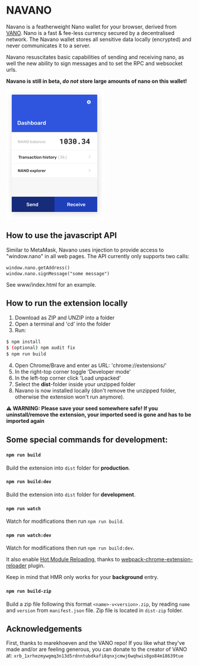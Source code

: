 # NAVANO
Navano is a featherweight Nano wallet for your browser, derived from [VANO](https://github.com/marekhoeven/VANO). Nano is a fast & fee-less currency secured by a decentralised network. The Navano wallet stores all sensitive data locally (encrypted) and never communicates it to a server. 

Navano resuscitates basic capabilities of sending and receiving nano, as well the new ability to sign messages and to set the RPC and websocket urls.

**Navano is still in beta, *do not* store large amounts of nano on this wallet!**

![Dashboard](https://github.com/thandal/navano/blob/master/dashboard.png)

## How to use the javascript API

Similar to MetaMask, Navano uses injection to provide access to "window.nano" in all web pages. The API currently only supports two calls:
```
window.nano.getAddress()
window.nano.signMessage("some message")
```
See www/index.html for an example.

## How to run the extension locally

1. Download as ZIP and UNZIP into a folder
2. Open a terminal and 'cd' into the folder
3. Run:
```bash
$ npm install
$ (optional) npm audit fix 
$ npm run build
```

4. Open Chrome/Brave and enter as URL: 'chrome://extensions/' 
5. In the right-top corner toggle 'Developer mode'
6. In the left-top corner click 'Load unpacked'
7. Select the **dist**-folder inside your unzipped folder
8. Navano is now installed locally (don't remove the unzipped folder, otherwise the extension won't run anymore).

**:warning: WARNING: Please save your seed somewhere safe! If you uninstall/remove the extension, your imported seed is gone and has to be imported again**

## Some special commands for development:

#### `npm run build` 

Build the extension into `dist` folder for **production**.

#### `npm run build:dev` 

Build the extension into `dist` folder for **development**.

#### `npm run watch`

Watch for modifications then run `npm run build`.

#### `npm run watch:dev`

Watch for modifications then run `npm run build:dev`.

It also enable [Hot Module Reloading](https://webpack.js.org/concepts/hot-module-replacement), thanks to [webpack-chrome-extension-reloader](https://github.com/rubenspgcavalcante/webpack-chrome-extension-reloader) plugin. 

Keep in mind that HMR only works for your **background** entry.

#### `npm run build-zip`

Build a zip file following this format `<name>-v<version>.zip`, by reading `name` and `version` from `manifest.json` file.
Zip file is located in `dist-zip` folder.

## Acknowledgements

First, thanks to marekhoeven and the VANO repo!  If you like what they've made and/or are feeling generous, you can donate to the creator of VANO at:
`xrb_1xrhezmywgmq3n13d5rdnntubdkafi8qnxjcmwj6wqhwis8go84m18639tue`
